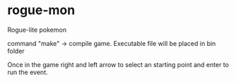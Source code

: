 # rogue-mon
Rogue-lite pokemon

command "make" -> compile game. Executable file will be placed in bin folder

Once in the game right and left arrow to select an starting point and enter to run the event.
